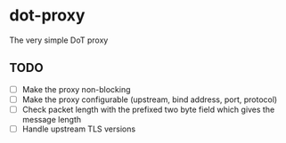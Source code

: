 # dot-proxy

The very simple DoT proxy

## TODO

- [ ] Make the proxy non-blocking
- [ ] Make the proxy configurable (upstream, bind address, port, protocol)
- [ ] Check packet length with the prefixed two byte field which gives the
  message length
- [ ] Handle upstream TLS versions
